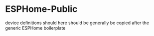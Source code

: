 # ESPHome-Public
 
device definitions should here should be generally be copied after the generic ESPHome boilerplate
